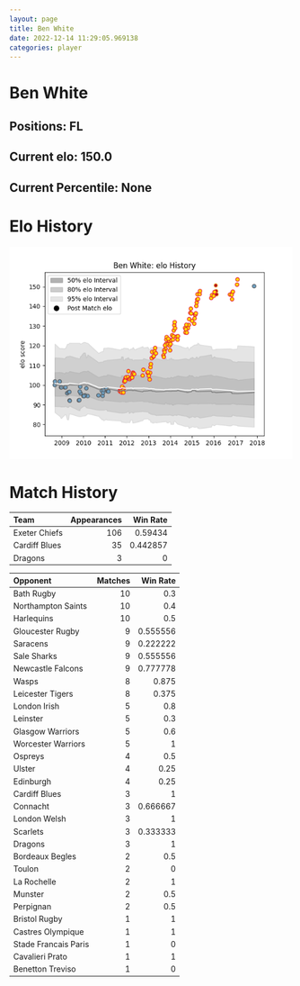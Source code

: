 ```yaml
---  
layout: page  
title: Ben White  
date: 2022-12-14 11:29:05.969138  
categories: player  
---
```

# Ben White

## Positions: FL

## Current elo: 150.0

## Current Percentile: None

# Elo History


![elo history](history_BenWhite.png)
# Match History


| Team          |   Appearances |   Win Rate |
|:--------------|--------------:|-----------:|
| Exeter Chiefs |           106 |   0.59434  |
| Cardiff Blues |            35 |   0.442857 |
| Dragons       |             3 |   0        |

| Opponent             |   Matches |   Win Rate |
|:---------------------|----------:|-----------:|
| Bath Rugby           |        10 |   0.3      |
| Northampton Saints   |        10 |   0.4      |
| Harlequins           |        10 |   0.5      |
| Gloucester Rugby     |         9 |   0.555556 |
| Saracens             |         9 |   0.222222 |
| Sale Sharks          |         9 |   0.555556 |
| Newcastle Falcons    |         9 |   0.777778 |
| Wasps                |         8 |   0.875    |
| Leicester Tigers     |         8 |   0.375    |
| London Irish         |         5 |   0.8      |
| Leinster             |         5 |   0.3      |
| Glasgow Warriors     |         5 |   0.6      |
| Worcester Warriors   |         5 |   1        |
| Ospreys              |         4 |   0.5      |
| Ulster               |         4 |   0.25     |
| Edinburgh            |         4 |   0.25     |
| Cardiff Blues        |         3 |   1        |
| Connacht             |         3 |   0.666667 |
| London Welsh         |         3 |   1        |
| Scarlets             |         3 |   0.333333 |
| Dragons              |         3 |   1        |
| Bordeaux Begles      |         2 |   0.5      |
| Toulon               |         2 |   0        |
| La Rochelle          |         2 |   1        |
| Munster              |         2 |   0.5      |
| Perpignan            |         2 |   0.5      |
| Bristol Rugby        |         1 |   1        |
| Castres Olympique    |         1 |   1        |
| Stade Francais Paris |         1 |   0        |
| Cavalieri Prato      |         1 |   1        |
| Benetton Treviso     |         1 |   0        |
